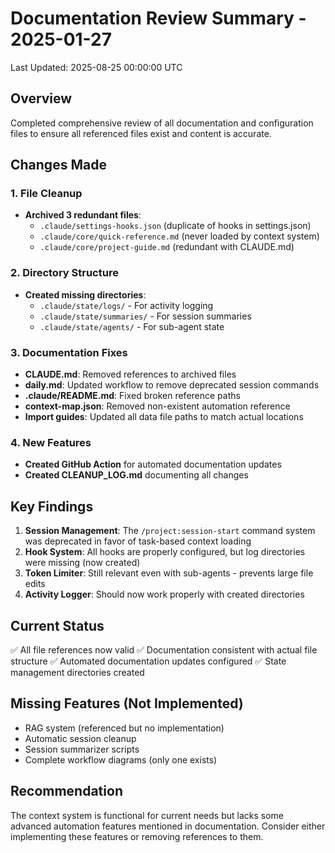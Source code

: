 # Documentation Review Summary - 2025-01-27
Last Updated: 2025-08-25 00:00:00 UTC

## Overview
Completed comprehensive review of all documentation and configuration files to ensure all referenced files exist and content is accurate.

## Changes Made

### 1. File Cleanup
- **Archived 3 redundant files**:
  - `.claude/settings-hooks.json` (duplicate of hooks in settings.json)
  - `.claude/core/quick-reference.md` (never loaded by context system)
  - `.claude/core/project-guide.md` (redundant with CLAUDE.md)

### 2. Directory Structure
- **Created missing directories**:
  - `.claude/state/logs/` - For activity logging
  - `.claude/state/summaries/` - For session summaries
  - `.claude/state/agents/` - For sub-agent state

### 3. Documentation Fixes
- **CLAUDE.md**: Removed references to archived files
- **daily.md**: Updated workflow to remove deprecated session commands
- **.claude/README.md**: Fixed broken reference paths
- **context-map.json**: Removed non-existent automation reference
- **Import guides**: Updated all data file paths to match actual locations

### 4. New Features
- **Created GitHub Action** for automated documentation updates
- **Created CLEANUP_LOG.md** documenting all changes

## Key Findings

1. **Session Management**: The `/project:session-start` command system was deprecated in favor of task-based context loading
2. **Hook System**: All hooks are properly configured, but log directories were missing (now created)
3. **Token Limiter**: Still relevant even with sub-agents - prevents large file edits
4. **Activity Logger**: Should now work properly with created directories

## Current Status

✅ All file references now valid
✅ Documentation consistent with actual file structure
✅ Automated documentation updates configured
✅ State management directories created

## Missing Features (Not Implemented)

- RAG system (referenced but no implementation)
- Automatic session cleanup
- Session summarizer scripts
- Complete workflow diagrams (only one exists)

## Recommendation

The context system is functional for current needs but lacks some advanced automation features mentioned in documentation. Consider either implementing these features or removing references to them.
